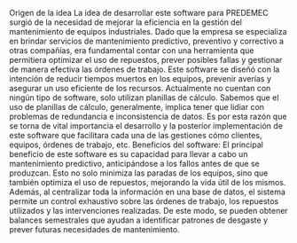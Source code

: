 Origen de la idea
La idea de desarrollar este software para PREDEMEC surgió de la necesidad de mejorar la eficiencia en la gestión del mantenimiento de equipos industriales. Dado que la empresa se especializa en brindar servicios de mantenimiento predictivo, preventivo y correctivo a otras compañías, era fundamental contar con una herramienta que permitiera optimizar el uso de repuestos, prever posibles fallas y gestionar de manera efectiva las órdenes de trabajo. Este software se diseñó con la intención de reducir tiempos muertos en los equipos, prevenir averías y asegurar un uso eficiente de los recursos. 
Actualmente no cuentan con ningún tipo de software, solo utilizan planillas de cálculo. Sabemos que el uso de planillas de cálculo, generalmente, implica tener que lidiar con problemas de redundancia e inconsistencia de datos. Es por esta razón que se torna de vital importancia el desarrollo y la posterior implementación de este software que facilitara cada una de las gestiones cómo clientes, equipos, órdenes de trabajo, etc.
Beneficios del software:
El principal beneficio de este software es su capacidad para llevar a cabo un mantenimiento predictivo, anticipándose a los fallos antes de que se produzcan. Esto no solo minimiza las paradas de los equipos, sino que también optimiza el uso de repuestos, mejorando la vida útil de los mismos. Además, al centralizar toda la información en una base de datos, el sistema permite un control exhaustivo sobre las órdenes de trabajo, los repuestos utilizados y las intervenciones realizadas. De este modo, se pueden obtener balances semestrales que ayudan a identificar patrones de desgaste y prever futuras necesidades de mantenimiento.


